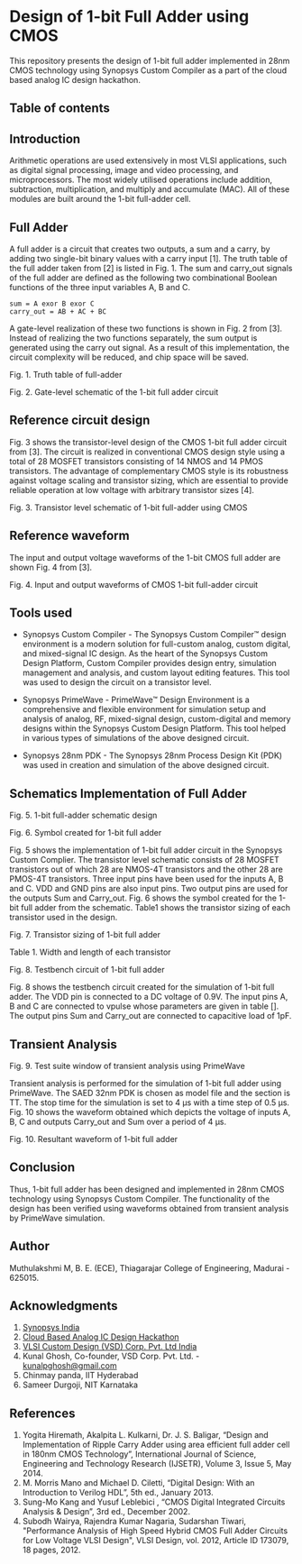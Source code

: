 # Design of 1-bit Full Adder using CMOS
This repository presents the design of 1-bit full adder implemented in 28nm CMOS technology using Synopsys Custom Compiler as a part of the cloud based analog IC design hackathon.

## Table of contents

## Introduction
Arithmetic operations are used extensively in most VLSI applications, such as digital signal processing, image and video processing, and microprocessors. The most widely utilised operations include addition, subtraction, multiplication, and multiply and accumulate (MAC). All of these modules are built around the 1-bit full-adder cell. 

## Full Adder
A full adder is a circuit that creates two outputs, a sum and a carry, by adding two single-bit binary values with a carry input [1]. The truth table of the full adder taken from [2] is listed in Fig. 1. The sum and carry_out signals of the full adder are defined as the following two combinational Boolean functions of the three input variables A, B and C. <br/>
```
sum = A exor B exor C
carry_out = AB + AC + BC
```
A gate-level realization of these two functions is shown in Fig. 2 from [3]. Instead of realizing the two functions separately, the sum output is generated using the carry out signal. As a result of this implementation, the circuit complexity will be reduced, and chip space will be saved.

Fig. 1.	 Truth table of full-adder

Fig. 2.	Gate-level schematic of the 1-bit full adder circuit

## Reference circuit design
Fig. 3 shows the transistor-level design of the CMOS 1-bit full adder circuit from [3]. The circuit is realized in conventional CMOS design style using a total of 28 MOSFET transistors consisting of 14 NMOS and 14 PMOS transistors. The advantage of complementary CMOS style is its robustness against voltage scaling and transistor sizing, which are essential to provide reliable operation at low voltage with arbitrary transistor sizes [4].

Fig. 3.	Transistor level schematic of 1-bit full-adder using CMOS

## Reference waveform
The input and output voltage waveforms of the 1-bit CMOS full adder are shown Fig. 4 from [3].

Fig. 4.	Input and output waveforms of CMOS 1-bit full-adder circuit

## Tools used
- Synopsys Custom Compiler - The Synopsys Custom Compiler™ design environment is a modern solution for full-custom analog, custom digital, and mixed-signal IC design. As the heart of the Synopsys Custom Design Platform, Custom Compiler provides design entry, simulation management and analysis, and custom layout editing features. This tool was used to design the circuit on a transistor level.

- Synopsys PrimeWave - PrimeWave™ Design Environment is a comprehensive and flexible environment for simulation setup and analysis of analog, RF, mixed-signal design, custom-digital and memory designs within the Synopsys Custom Design Platform. This tool helped in various types of simulations of the above designed circuit.

- Synopsys 28nm PDK - The Synopsys 28nm Process Design Kit (PDK) was used in creation and simulation of the above designed circuit.

## Schematics Implementation of Full Adder

Fig. 5. 1-bit full-adder schematic design

Fig. 6. Symbol created for 1-bit full adder

Fig. 5 shows the implementation of 1-bit full adder circuit in the Synopsys Custom Complier. The transistor level schematic consists of 28 MOSFET transistors out of which 28 are NMOS-4T transistors and the other 28 are PMOS-4T transistors. Three input pins have been used for the inputs A, B and C. VDD and GND pins are also input pins. Two output pins are used for the outputs Sum and Carry_out. Fig. 6 shows the symbol created for the 1-bit full adder from the schematic. Table1 shows the transistor sizing of each transistor used in the design.

Fig. 7. Transistor sizing of 1-bit full adder

Table 1. Width and length of each transistor

Fig. 8. Testbench circuit of 1-bit full adder

Fig. 8 shows the testbench circuit created for the simulation of 1-bit full adder. The VDD pin is connected to a DC voltage of 0.9V.  The input pins A, B and C are connected to vpulse whose parameters are given in table []. The output pins Sum and Carry_out are connected to capacitive load of 1pF. 

## Transient Analysis

Fig. 9. Test suite window of transient analysis using PrimeWave

Transient analysis is performed for the simulation of 1-bit full adder using PrimeWave. The SAED 32nm PDK is chosen as model file and the section is TT. The stop time for the simulation is set to 4 µs with a time step of 0.5 µs. Fig. 10 shows the waveform obtained which depicts the voltage of inputs A, B, C and outputs Carry_out and Sum over a period of 4 µs.

Fig. 10. Resultant waveform of 1-bit full adder

## Conclusion

Thus, 1-bit full adder has been designed and implemented in 28nm CMOS technology using Synopsys Custom Compiler. The functionality of the design has been verified using waveforms obtained from transient analysis by PrimeWave simulation.

## Author

Muthulakshmi M, B. E. (ECE), Thiagarajar College of Engineering, Madurai - 625015.

## Acknowledgments

1.	[Synopsys India](https://www.synopsys.com/)
2.	[Cloud Based Analog IC Design Hackathon](https://www.iith.ac.in/events/2022/02/15/Cloud-Based-Analog-IC-Design-Hackathon/)
3.	[VLSI Custom Design (VSD) Corp. Pvt. Ltd India](https://www.vlsisystemdesign.com/)
4.	Kunal Ghosh, Co-founder, VSD Corp. Pvt. Ltd. - kunalpghosh@gmail.com
5.	Chinmay panda, IIT Hyderabad
6.	Sameer Durgoji, NIT Karnataka

## References

1. Yogita Hiremath, Akalpita L. Kulkarni, Dr. J. S. Baligar, “Design and Implementation of Ripple Carry Adder using area efficient full adder cell in 180nm CMOS Technology”, International Journal of Science, Engineering and Technology Research (IJSETR), Volume 3, Issue 5, May 2014.<br/>
2.	M. Morris Mano and Michael D. Ciletti, “Digital Design: With an Introduction to Verilog HDL”, 5th ed., January 2013.<br/>
3.	Sung-Mo Kang and Yusuf Leblebici , “CMOS Digital Integrated Circuits Analysis & Design”, 3rd ed., December 2002.<br/>
4.	Subodh Wairya, Rajendra Kumar Nagaria, Sudarshan Tiwari, "Performance Analysis of High Speed Hybrid CMOS Full Adder Circuits for Low Voltage VLSI Design", VLSI Design, vol. 2012, Article ID 173079, 18 pages, 2012.


